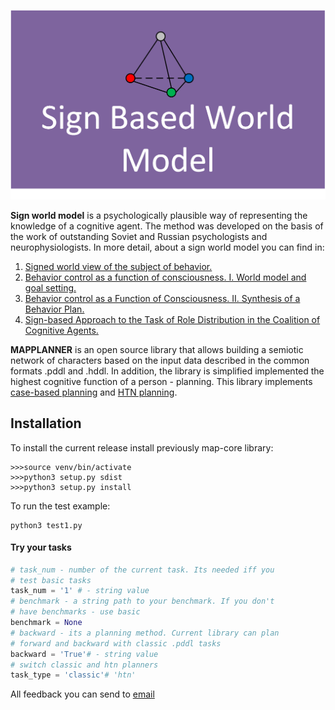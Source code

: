 
![Sign World Model](SWM.png "Title")


**Sign world model** is a psychologically plausible way 
of representing the knowledge of a cognitive agent. The method was 
developed on the basis of the work of outstanding Soviet and 
Russian psychologists and neurophysiologists. In more detail, 
about a sign world model you can find in:
1. [Signed world view of the subject of behavior.](https://www.rfbr.ru/rffi/ru/books/o_2052004)
2. [Behavior control as a function of consciousness. I. World model and goal setting.](Https://link.springer.com/article/10.1134/S1064230714040121)
3. [Behavior control as a Function of Consciousness. II. Synthesis of a Behavior Plan.](https://www.researchgate.net/publication/284156107_Behavior_Control_as_a_Function_of_Consciousness_II_Synthesis_of_a_Behavior_Plan)
4. [Sign-based Approach to the Task of Role Distribution in the
Coalition of Cognitive Agents.](https://www.researchgate.net/publication/324146839_Sign-based_Approach_to_the_Task_of_Role_Distribution_in_the_Coalition_of_Cognitive_Agents)

**MAPPLANNER** is an open source library that allows building a semiotic network 
of characters based on the input data described in the common formats .pddl and .hddl. 
In addition, the library is simplified implemented the highest 
cognitive function of a person - planning. 
This library implements [case-based planning](https://www.sciencedirect.com/book/9780123220608/case-based-planning) 
and [HTN planning](https://en.wikipedia.org/wiki/Hierarchical_task_network).

## Installation

To install the current release install previously map-core library:

```
>>>source venv/bin/activate
>>>python3 setup.py sdist
>>>python3 setup.py install
```

To run the test example:

```
python3 test1.py
```

#### Try your tasks

```python
# task_num - number of the current task. Its needed iff you 
# test basic tasks
task_num = '1' # - string value
# benchmark - a string path to your benchmark. If you don't
# have benchmarks - use basic
benchmark = None 
# backward - its a planning method. Current library can plan 
# forward and backward with classic .pddl tasks
backward = 'True'# - string value
# switch classic and htn planners
task_type = 'classic'# 'htn'
```
All feedback you can send to [email](mailto:kiselev@isa.ru)